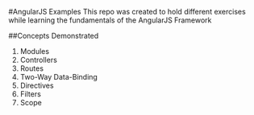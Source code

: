 #AngularJS Examples
This repo was created to hold different exercises while learning the fundamentals of the AngularJS Framework

##Concepts Demonstrated
1. Modules
2. Controllers
3. Routes
4. Two-Way Data-Binding
5. Directives
6. Filters
7. Scope
